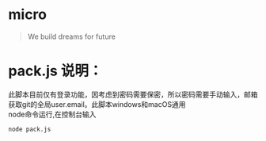 <!--
 * @Author: hongdong.liao
 * @Date: 2021-01-18 18:48:10
 * @LastEditors: hongdong.liao
 * @LastEditTime: 2021-01-19 09:45:15
 * @FilePath: /micro/README.md
-->
# micro

> We build dreams for future

# pack.js 说明：
此脚本目前仅有登录功能，因考虑到密码需要保密，所以密码需要手动输入，邮箱获取git的全局user.email。此脚本windows和macOS通用
<br>
node命令运行,在控制台输入
```nodejs
node pack.js
```